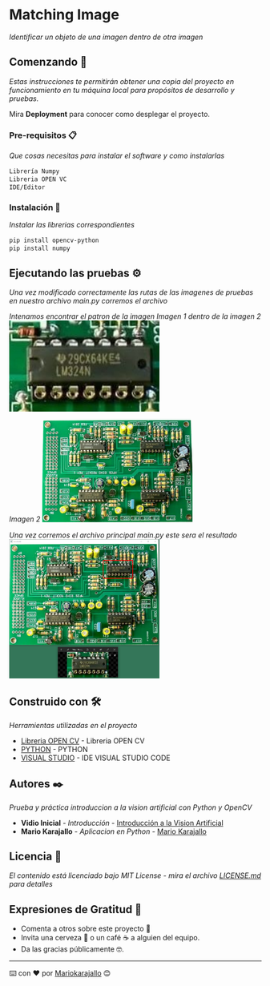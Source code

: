 # Matching Image

_Identificar un objeto de una imagen dentro de otra imagen_

## Comenzando 🚀

_Estas instrucciones te permitirán obtener una copia del proyecto en funcionamiento en tu máquina local para propósitos de desarrollo y pruebas._

Mira **Deployment** para conocer como desplegar el proyecto.


### Pre-requisitos 📋

_Que cosas necesitas para instalar el software y como instalarlas_

```
Librería Numpy
Libreria OPEN VC
IDE/Editor

```

### Instalación 🔧

_Instalar las librerias correspondientes_


```
pip install opencv-python
pip install numpy
```


## Ejecutando las pruebas ⚙️

_Una vez modificado correctamente las rutas de las imagenes de pruebas en nuestro archivo main.py corremos el archivo_

_Intenamos encontrar el patron de la imagen Imagen 1 dentro de la imagen 2_
<img src="/circuito.jpg" alt="imagen-a" width="300px">

_Imagen 2_
<img src="/tarjeta.jpg" alt="imagen-a" width="300px">

_Una vez corremos el archivo principal main.py este sera el resultado_
<img src="/lectortarjeta.png" alt="imagen-a" width="300px">


## Construido con 🛠️

_Herramientas utilizadas en el proyecto_

* [Libreria OPEN CV](https://pypi.org/project/opencv-python/) - Libreria OPEN CV
* [PYTHON](https://www.python.org/downloads/) - PYTHON
* [VISUAL STUDIO](https://code.visualstudio.com/) - IDE VISUAL STUDIO CODE


## Autores ✒️

_Prueba y práctica introduccion a la vision artificial con Python y OpenCV_

* **Vidio Inicial** - *Introducción* - [Introducción a la Vision Artificial](https://youtu.be/Nh1eob7tsr0)
* **Mario Karajallo** - *Aplicacion en Python* - [Mario Karajallo](https://karajallo.com)


## Licencia 📄

_El contenido está licenciado bajo MIT License - mira el archivo [LICENSE.md](LICENSE.md) para detalles_

## Expresiones de Gratitud 🎁

* Comenta a otros sobre este proyecto 📢
* Invita una cerveza 🍺 o un café ☕ a alguien del equipo. 
* Da las gracias públicamente 🤓.



---
⌨️ con ❤️ por [Mariokarajallo](https://github.com/mariokarajallo) 😊